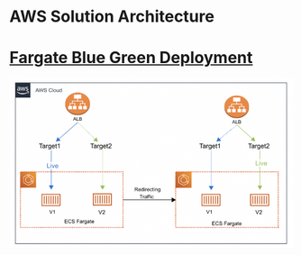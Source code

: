 # AWS Solution Architecture

# [Fargate Blue Green Deployment](./fargate-blue-green-deployment/README.md)

![img](./fargate-blue-green-deployment/docs/methodology.png)
